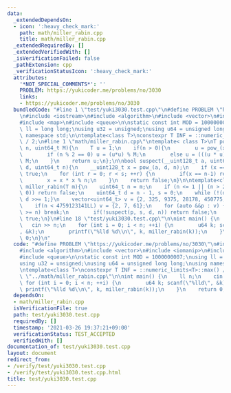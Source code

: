 ```yaml
---
data:
  _extendedDependsOn:
  - icon: ':heavy_check_mark:'
    path: math/miller_rabin.cpp
    title: math/miller_rabin.cpp
  _extendedRequiredBy: []
  _extendedVerifiedWith: []
  _isVerificationFailed: false
  _pathExtension: cpp
  _verificationStatusIcon: ':heavy_check_mark:'
  attributes:
    '*NOT_SPECIAL_COMMENTS*': ''
    PROBLEM: https://yukicoder.me/problems/no/3030
    links:
    - https://yukicoder.me/problems/no/3030
  bundledCode: "#line 1 \"test/yuki3030.test.cpp\"\n#define PROBLEM \"https://yukicoder.me/problems/no/3030\"\
    \n#include <iostream>\n#include <algorithm>\n#include <vector>\n#include <iomanip>\n\
    #include <map>\n#include <queue>\n\nstatic const int MOD = 1000000007;\nusing\
    \ ll = long long;\nusing u32 = unsigned;\nusing u64 = unsigned long long;\nusing\
    \ namespace std;\n\ntemplate<class T>\nconstexpr T INF = ::numeric_limits<T>::max()\
    \ / 2;\n#line 1 \"math/miller_rabin.cpp\"\ntemplate< class T>\nT pow_ (T x, uint64_t\
    \ n, uint64_t M){\n    T u = 1;\n    if(n > 0){\n        u = pow_(x, n/2, M);\n\
    \        if (n % 2 == 0) u = (u*u) % M;\n        else u = (((u * u)% M) * x) %\
    \ M;\n    }\n    return u;\n};\n\nbool suspect(__uint128_t a, uint64_t s, uint64_t\
    \ d, uint64_t n){\n    __uint128_t x = pow_(a, d, n);\n    if (x == 1) return\
    \ true;\n    for (int r = 0; r < s; ++r) {\n        if(x == n-1) return true;\n\
    \        x = x * x % n;\n    }\n    return false;\n}\n\ntemplate<class T>\nbool\
    \ miller_rabin(T m){\n    uint64_t n = m;\n    if (n <= 1 || (n > 2 && n % 2 ==\
    \ 0)) return false;\n    uint64_t d = n - 1, s = 0;\n    while (!(d&1)) {++s;\
    \ d >>= 1;}\n    vector<uint64_t> v = {2, 325, 9375, 28178, 450775, 9780504, 1795265022};\n\
    \    if(n < 4759123141LL) v = {2, 7, 61};\n    for (auto &&p : v) {\n        if(p\
    \ >= n) break;\n        if(!suspect(p, s, d, n)) return false;\n    }\n    return\
    \ true;\n}\n#line 18 \"test/yuki3030.test.cpp\"\n\nint main() {\n    ll n;\n \
    \   cin >> n;\n    for (int i = 0; i < n; ++i) {\n        u64 k; scanf(\"%lld\"\
    , &k);\n        printf(\"%lld %d\\n\", k, miller_rabin(k));\n    }\n    return\
    \ 0;\n}\n"
  code: "#define PROBLEM \"https://yukicoder.me/problems/no/3030\"\n#include <iostream>\n\
    #include <algorithm>\n#include <vector>\n#include <iomanip>\n#include <map>\n\
    #include <queue>\n\nstatic const int MOD = 1000000007;\nusing ll = long long;\n\
    using u32 = unsigned;\nusing u64 = unsigned long long;\nusing namespace std;\n\
    \ntemplate<class T>\nconstexpr T INF = ::numeric_limits<T>::max() / 2;\n#include\
    \ \"../math/miller_rabin.cpp\"\n\nint main() {\n    ll n;\n    cin >> n;\n   \
    \ for (int i = 0; i < n; ++i) {\n        u64 k; scanf(\"%lld\", &k);\n       \
    \ printf(\"%lld %d\\n\", k, miller_rabin(k));\n    }\n    return 0;\n}"
  dependsOn:
  - math/miller_rabin.cpp
  isVerificationFile: true
  path: test/yuki3030.test.cpp
  requiredBy: []
  timestamp: '2021-03-26 19:37:21+09:00'
  verificationStatus: TEST_ACCEPTED
  verifiedWith: []
documentation_of: test/yuki3030.test.cpp
layout: document
redirect_from:
- /verify/test/yuki3030.test.cpp
- /verify/test/yuki3030.test.cpp.html
title: test/yuki3030.test.cpp
---
```

